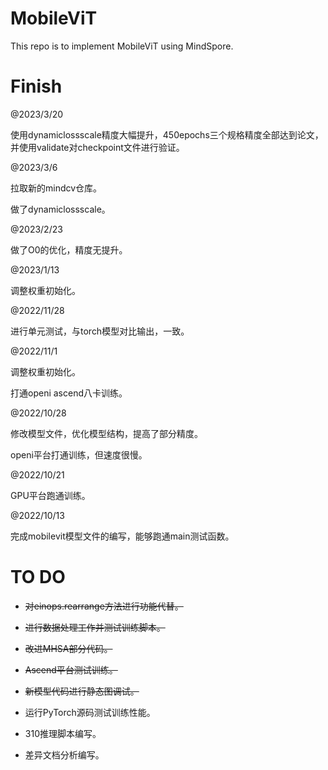# MobileViT

This repo is to implement MobileViT using MindSpore.

# Finish

@2023/3/20

使用dynamiclossscale精度大幅提升，450epochs三个规格精度全部达到论文，并使用validate对checkpoint文件进行验证。

@2023/3/6

拉取新的mindcv仓库。

做了dynamiclossscale。

@2023/2/23

做了O0的优化，精度无提升。

@2023/1/13

调整权重初始化。

@2022/11/28

进行单元测试，与torch模型对比输出，一致。

@2022/11/1

调整权重初始化。

打通openi ascend八卡训练。

@2022/10/28

修改模型文件，优化模型结构，提高了部分精度。

openi平台打通训练，但速度很慢。

@2022/10/21

GPU平台跑通训练。

@2022/10/13

完成mobilevit模型文件的编写，能够跑通main测试函数。

# TO DO

- ~~对einops.rearrange方法进行功能代替。~~

- ~~进行数据处理工作并测试训练脚本。~~
- ~~改进MHSA部分代码。~~
- ~~Ascend平台测试训练。~~
- ~~新模型代码进行静态图调试。~~
- 运行PyTorch源码测试训练性能。
- 310推理脚本编写。
- 差异文档分析编写。
